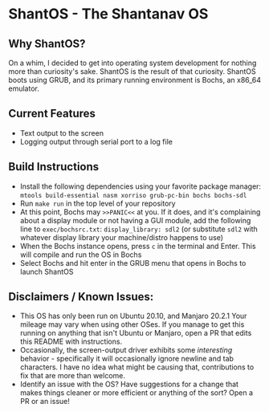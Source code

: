 # ShantOS - The Shantanav OS

## Why ShantOS?
On a whim, I decided to get into operating system development for nothing more than curiosity's sake. ShantOS is the 
result of that curiosity. ShantOS boots using GRUB, and its primary running environment is Bochs, an x86\_64 emulator.

## Current Features
 - Text output to the screen
 - Logging output through serial port to a log file

## Build Instructions
 - Install the following dependencies using your favorite package manager: 
 `mtools build-essential nasm xorriso grub-pc-bin bochs bochs-sdl`
 - Run `make run` in the top level of your repository
 - At this point, Bochs may `>>PANIC<<` at you. If it does, and it's complaining about a display module or not having a 
 GUI module, add the following line to `exec/bochsrc.txt`: `display_library: sdl2` (or substitute `sdl2` with whatever
 display library your machine/distro happens to use)
 - When the Bochs instance opens, press `c` in the terminal and Enter. This will compile and run the OS in Bochs
 - Select Bochs and hit enter in the GRUB menu that opens in Bochs to launch ShantOS

## Disclaimers / Known Issues:
 - This OS has only been run on Ubuntu 20.10, and Manjaro 20.2.1 Your mileage may vary when using other OSes. 
 If you manage to get this running on anything that isn't Ubuntu or Manjaro, open a PR that edits this README
 with instructions.
 - Occasionally, the screen-output driver exhibits some *interesting* behavior - specifically it will occasionally
 ignore newline and tab characters. I have no idea what might be causing that, contributions to fix that are more
 than welcome.
 - Identify an issue with the OS? Have suggestions for a change that makes things cleaner or more efficient or 
 anything of the sort? Open a PR or an issue!
